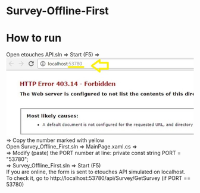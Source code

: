 # Survey-Offline-First

How to run
=====================
Open etouches API.sln => Start (F5) =>
<br /> ![Alt text](documentation/localhost.jpg) <br />=> Copy the number marked with yellow
<br />Open Survey_Offline_First.sln => MainPage.xaml.cs => <br /> => Modify (paste) the PORT number at line: private const string PORT = "53780";
<br />=> Survey_Offline_First.sln => Start (F5)
<br /> If you are online, the form is sent to etouches API simulated on localhost. <br />To check it, go to http://localhost:53780/api/Survey/GetSurvey (if PORT == 53780) 
